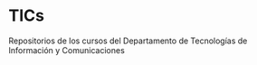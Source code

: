 TICs
====

Repositorios de los cursos del Departamento de Tecnologías de Información y Comunicaciones
